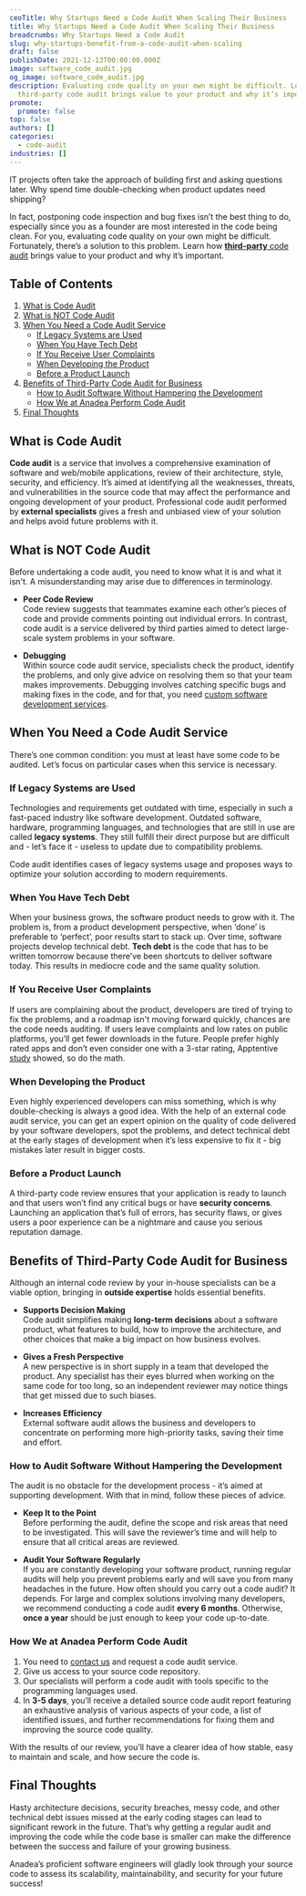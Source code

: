 ```yaml
---
ceoTitle: Why Startups Need a Code Audit When Scaling Their Business
title: Why Startups Need a Code Audit When Scaling Their Business
breadcrumbs: Why Startups Need a Code Audit
slug: why-startups-benefit-from-a-code-audit-when-scaling
draft: false
publishDate: 2021-12-13T00:00:00.000Z
image: software_code_audit.jpg
og_image: software_code_audit.jpg
description: Evaluating code quality on your own might be difficult. Learn how
  third-party code audit brings value to your product and why it’s important.
promote:
  promote: false
top: false
authors: []
categories:
  - code-audit
industries: []
---
```

IT projects often take the approach of building first and asking questions later. Why spend time double-checking when product updates need shipping?

In fact, postponing code inspection and bug fixes isn’t the best thing to do, especially since you as a founder are most interested in the code being clean. For you, evaluating code quality on your own might be difficult. Fortunately, there’s a solution to this problem. Learn how <a href="https://anadea.info/services/code-review-service" target="_blank">__third-party__ code audit</a> brings value to your product and why it’s important.

<h2>Table of Contents</h2>
<ol>
<li><a href="#what-is">What is Code Audit</a></li>
<li><a href="#what-is-not">What is NOT Code Audit</a></li>
<li><a href="#when-need">When You Need a Code Audit Service</a>
<ul>
<li><a href="#legacy">If Legacy Systems are Used</a></li>
<li><a href="#tech-debt">When You Have Tech Debt</a></li>
<li><a href="#complaints">If You Receive User Complaints</a></li>
<li><a href="#when-developing">When Developing the Product</a></li>
<li><a href="#before-launch">Before a Product Launch</a></li>
</ul>
</li>
<li><a href="#benefits">Benefits of Third-Party Code Audit for Business</a>
<ul>
<li><a href="#how-to">How to Audit Software Without Hampering the Development</a></li>
<li><a href="#how-we-audit">How We at Anadea Perform Code Audit</a></li>
</ul>
</li>
<li><a href="#fin">Final Thoughts</a></li>
</ol>

<a name="what-is"></a>
## What is Code Audit
__Code audit__ is a service that involves a comprehensive examination of software and web/mobile applications, review of their architecture, style, security, and efficiency. It’s aimed at identifying all the weaknesses, threats, and vulnerabilities in the source code that may affect the performance and ongoing development of your product. Professional code audit performed by __external specialists__ gives a fresh and unbiased view of your solution and helps avoid future problems with it.

<a name="what-is-not"></a>
## What is NOT Code Audit
Before undertaking a code audit, you need to know what it is and what it isn't. A misunderstanding may arise due to differences in terminology.
- __Peer Code Review__<br />
Code review suggests that teammates examine each other’s pieces of code and provide comments pointing out individual errors. In contrast, code audit is a service delivered by third parties aimed to detect large-scale system problems in your software.

- __Debugging__<br />
Within source code audit service, specialists check the product, identify the problems, and only give advice on resolving them so that your team makes improvements. Debugging involves catching specific bugs and making fixes in the code, and for that, you need [custom software development services](https://anadea.info/services/custom-software-development).

<a name="when-need"></a>
## When You Need a Code Audit Service
There’s one common condition: you must at least have some code to be audited. Let’s focus on particular cases when this service is necessary.

<a name="legacy"></a>
### If Legacy Systems are Used
Technologies and requirements get outdated with time, especially in such a fast-paced industry like software development. Outdated software, hardware, programming languages, and technologies that are still in use are called __legacy systems__. They still fulfill their direct purpose but are difficult and - let’s face it - useless to update due to compatibility problems.

Code audit identifies cases of legacy systems usage and proposes ways to optimize your solution according to modern requirements.

<a name="tech-debt"></a>
### When You Have Tech Debt
When your business grows, the software product needs to grow with it. The problem is, from a product development perspective, when ‘done’ is preferable to ‘perfect’, poor results start to stack up. Over time, software projects develop technical debt. __Tech debt__ is the code that has to be written tomorrow because there’ve been shortcuts to deliver software today. This results in mediocre code and the same quality solution.

<a name="complaints"></a>
### If You Receive User Complaints
If users are complaining about the product, developers are tired of trying to fix the problems, and a roadmap isn't moving forward quickly, chances are the code needs auditing. If users leave complaints and low rates on public platforms, you’ll get fewer downloads in the future. People prefer highly rated apps and don’t even consider one with a 3-star rating, Apptentive <a href="https://www.apptentive.com/blog/2020/04/23/mobile-app-ratings-and-reviews-2020-customer-engagement-benchmarks/" rel="nofollow" target="_blank">study</a> showed, so do the math.

<a name="when-developing"></a>
### When Developing the Product
Even highly experienced developers can miss something, which is why double-checking is always a good idea. With the help of an external code audit service, you can get an expert opinion on the quality of code delivered by your software developers, spot the problems, and detect technical debt at the early stages of development when it’s less expensive to fix it - big mistakes later result in bigger costs.

<a name="before-launch"></a>
### Before a Product Launch
A third-party code review ensures that your application is ready to launch and that users won’t find any critical bugs or have __security concerns__. Launching an application that’s full of errors, has security flaws, or gives users a poor experience can be a nightmare and cause you serious reputation damage.

<a name="benefits"></a>
## Benefits of Third-Party Code Audit for Business
Although an internal code review by your in-house specialists can be a viable option, bringing in __outside expertise__ holds essential benefits.

- __Supports Decision Making__<br />
Code audit simplifies making __long-term decisions__ about a software product, what features to build, how to improve the architecture, and other choices that make a big impact on how business evolves.

- __Gives a Fresh Perspective__<br />
A new perspective is in short supply in a team that developed the product. Any specialist has their eyes blurred when working on the same code for too long, so an independent reviewer may notice things that get missed due to such biases.

- __Increases Efficiency__<br />
External software audit allows the business and developers to concentrate on performing more high-priority tasks, saving their time and effort.

<a name="how-to"></a>
### How to Audit Software Without Hampering the Development
The audit is no obstacle for the development process - it’s aimed at supporting development. With that in mind, follow these pieces of advice.

- __Keep It to the Point__<br />
Before performing the audit, define the scope and risk areas that need to be investigated. This will save the reviewer’s time and will help to ensure that all critical areas are reviewed.

- __Audit Your Software Regularly__<br />
If you are constantly developing your software product, running regular audits will help you prevent problems early and will save you from many headaches in the future. How often should you carry out a code audit? It depends. For large and complex solutions involving many developers, we recommend conducting a code audit __every 6 months__. Otherwise, __once a year__ should be just enough to keep your code up-to-date.

<a name="how-we-audit"></a>
### How We at Anadea Perform Code Audit
1. You need to [contact us](https://anadea.info/contacts) and request a code audit service.
2. Give us access to your source code repository.
3. Our specialists will perform a code audit with tools specific to the programming languages used.
4. In __3-5 days__, you’ll receive a detailed source code audit report featuring an exhaustive analysis of various aspects of your code, a list of identified issues, and further recommendations for fixing them and improving the source code quality.

With the results of our review, you’ll have a clearer idea of how stable, easy to maintain and scale, and how secure the code is.

<a name="fin"></a>
## Final Thoughts
Hasty architecture decisions, security breaches, messy code, and other technical debt issues missed at the early coding stages can lead to significant rework in the future. That’s why getting a regular audit and improving the code while the code base is smaller can make the difference between the success and failure of your growing business.

Anadea’s proficient software engineers will gladly look through your source code to assess its scalability, maintainability, and security for your future success!
